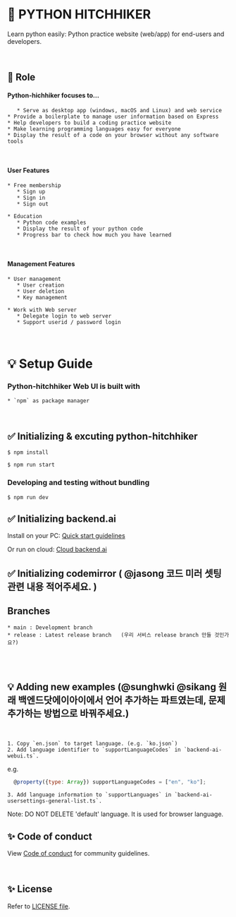 # 🚀 PYTHON HITCHHIKER

Learn python easily: Python practice website (web/app) for end-users and developers.

</br>

## 📌 Role

#### Python-hichhiker focuses to...

       * Serve as desktop app (windows, macOS and Linux) and web service
    * Provide a boilerplate to manage user information based on Express
    * Help developers to build a coding practice website
    * Make learning programming languages easy for everyone
    * Display the result of a code on your browser without any software tools

</br>

#### User Features
    * Free membership
       * Sign up
       * Sign in
       * Sign out

    * Education
       * Python code examples
       * Display the result of your python code
       * Progress bar to check how much you have learned
   </br>

   #### Management Features
    * User management
       * User creation
       * User deletion
       * Key management

    * Work with Web server
       * Delegate login to web server
       * Support userid / password login

   <br>


# 💡 Setup Guide

### Python-hitchhiker Web UI is built with
    * `npm` as package manager

</br>

## ✅ Initializing & excuting python-hitchhiker

   ```
   $ npm install
   ```

   ```
   $ npm run start
   ```

### Developing and testing without bundling

   ```
   $ npm run dev
   ```

## ✅ Initializing backend.ai 

   Install on your PC: [Quick start guidelines](https://docs.backend.ai/en/latest/install/guides.html)

   Or run on cloud: [Cloud backend.ai](https://cloud.backend.ai/)


## ✅ Initializing codemirror ( @jasong 코드 미러 셋팅관련 내용 적어주세요. )


## Branches

    * main : Development branch
    * release : Latest release branch   (우리 서비스 release branch 만들 것인가요?)


</br>
</br>


## 💡 Adding new examples (@sunghwki @sikang 원래 백엔드닷에이아이에서 언어 추가하는 파트였는데, 문제 추가하는 방법으로 바꿔주세요.)

</br>

    1. Copy `en.json` to target language. (e.g. `ko.json`)
    2. Add language identifier to `supportLanguageCodes` in `backend-ai-webui.ts`.
   e.g.
   ```javascript
     @property({type: Array}) supportLanguageCodes = ["en", "ko"];
   ```
    3. Add language information to `supportLanguages` in `backend-ai-usersettings-general-list.ts`.

   Note: DO NOT DELETE 'default' language. It is used for browser language.




##  ✨ Code of conduct

   View [Code of conduct](https://github.com/innohack2021/python-hitchhiker/blob/main/CODE_OF_CONDUCT.md) for community guidelines.

</br>


## ✨ License

   Refer to [LICENSE file](https://github.com/innohack2021/python-hitchhiker/blob/main/LICENSE.md).
